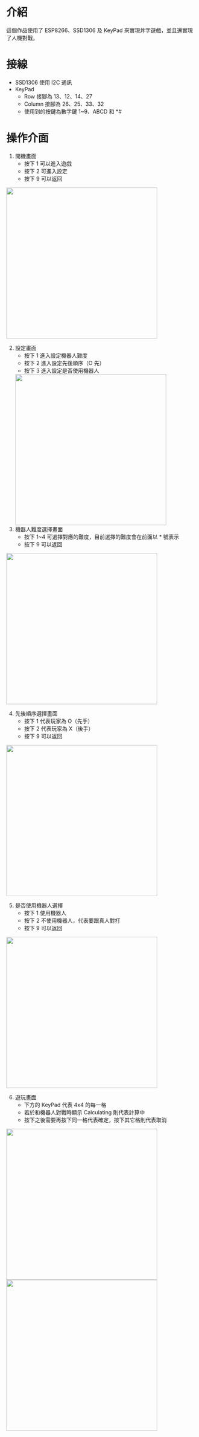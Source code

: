 # 介紹
這個作品使用了 ESP8266、SSD1306 及 KeyPad 來實現丼字遊戲，並且還實現了人機對戰。
# 接線
- SSD1306 使用 I2C 通訊
- KeyPad
	* Row 接腳為 13、12、14、27
	* Column 接腳為 26、25、33、32
	* 使用到的按鍵為數字鍵 1~9、ABCD 和 *#
# 操作介面
1. 開機畫面
	- 按下 1 可以進入遊戲
	- 按下 2 可進入設定
	- 按下 9 可以返回
<Img src="https://i.imgur.com/c2rwLmJ.jpeg" width="400px" />

2. 設定畫面
	- 按下 1 進入設定機器人難度<br/>
	- 按下 2 進入設定先後順序（O 先）<br/>
	- 按下 3 進入設定是否使用機器人
	<Img src="https://i.imgur.com/IiF4I9B.jpeg" width="400px" />
3. 機器人難度選擇畫面
	- 按下 1~4 可選擇對應的難度，目前選擇的難度會在前面以 * 號表示<br/>
	- 按下 9 可以返回
<Img src="https://i.imgur.com/T3dlT03.jpeg" width="400px" />

4. 先後順序選擇畫面
	- 按下 1 代表玩家為 O（先手）<br/>
	- 按下 2 代表玩家為 X（後手）<br/>
	- 按下 9 可以返回
<Img src="https://i.imgur.com/FK1IsJJ.jpeg" width="400px" />

5. 是否使用機器人選擇
	- 按下 1 使用機器人<br/>
	- 按下 2 不使用機器人，代表要跟真人對打<br/>
	- 按下 9 可以返回
<Img src="https://i.imgur.com/4WFY5uq.jpeg" width="400px" />

6. 遊玩畫面
 	- 下方的 KeyPad 代表 4x4 的每一格<br/>
 	- 若於和機器人對戰時顯示 Calculating 則代表計算中<br/>
	- 按下之後需要再按下同一格代表確定，按下其它格則代表取消
<Img src="https://i.imgur.com/MPhGatk.jpeg" width="400px" />
<Img src="https://i.imgur.com/3flYb0U.jpeg" width="400px" />
